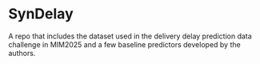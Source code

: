 # SynDelay 
A repo that includes the dataset used in the delivery delay prediction data challenge in MIM2025 and a few baseline predictors developed by the authors. 
